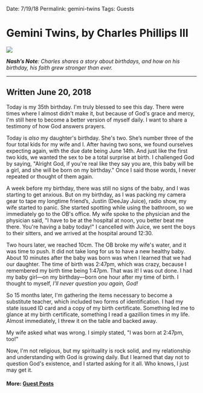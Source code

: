 Date: 7/19/18
Permalink: gemini-twins
Tags: Guests


# Gemini Twins, by Charles Phillips III

![](https://i.imgur.com/fErYBMV.jpg)

***Nash’s Note**: Charles shares a story about birthdays, and how on his birthday, his faith grew stronger than ever.*

---- 

## Written June 20, 2018

Today is my 35th birthday. I'm truly blessed to see this day. There were times where I almost didn't make it, but because of God's grace and mercy, I'm still here to become a better version of myself daily. I want to share a testimony of how God answers prayers.

Today is *also* my daughter's birthday. She's two. She’s number three of the four total kids for my wife and I. After having two sons, we found ourselves expecting again, with the due date being June 14th. And just like the first two kids, we wanted the sex to be a total surprise at birth. I challenged God by saying, "Alright God, if you're real like they say you are, this baby will be a girl, and she will be born on my birthday." Once I said those words, I never repeated or thought of them again.

A week before my birthday, there was still no signs of the baby, and I was starting to get anxious. But on my birthday, as I was packing my camera gear to tape my longtime friend’s, Justin (DeeJay Juice), radio show, my wife started to panic. She started spotting while using the bathroom, so we immediately go to the OB's office. My wife spoke to the physician and the physician said, "I have to be at the hospital at noon, you better beat me there. You're having a baby today!" I cancelled with Juice, we sent the boys to their sitters, and we arrived at the hospital around 12:30.

Two hours later, we reached 10cm. The OB broke my wife's water, and it was time to push. It did not take long for us to have a new healthy baby. About 10 minutes after the baby was born was when I learned that we had our daughter. The time of birth was 2:47pm, which was crazy, because I remembered my birth time being 1:47pm. That was it! I was out done. I had my baby girl—on my birthday—born one hour after my time of birth. I thought to myself, *I'll never question you again, God!*

So 15 months later, I'm gathering the items necessary to become a substitute teacher, which included two forms of identification. I had my state issued ID card and a copy of my birth certificate. Something led me to glance at my birth certificate, something I read a gazillion times in my life. Almost immediately, I threw it on the table and backed away.

My wife asked what was wrong. I simply stated, "I was born at 2:47pm, too!"

Now, I'm not religious, but my spirituality is rock solid, and my relationship and understanding with God is growing daily. But I learned that day not to question God's existence, and I started asking for it all. Who knows, I just may get it.

#### More: **[Guest Posts](/guest)**
